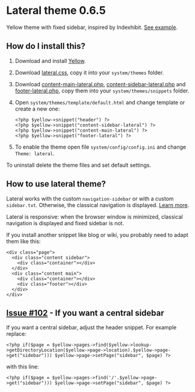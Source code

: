 # Lateral theme 0.6.5

Yellow theme with fixed sidebar, inspired by Indexhibit. [See example](http://eatock.com).

## How do I install this?

1. Download and install [Yellow](https://github.com/datenstrom/yellow/).
2. Download [lateral.css](https://github.com/nibreh/yellow-theme-lateral/blob/master/lateral.css?raw=true), copy it into your `system/themes` folder.
3. Download [content-main-lateral.php](https://github.com/nibreh/yellow-theme-lateral/blob/master/content-main-lateral.php?raw=true), [content-sidebar-lateral.php](https://github.com/nibreh/yellow-theme-lateral/blob/master/content-sidebar-lateral.php?raw=true) and [footer-lateral.php](https://github.com/nibreh/yellow-theme-lateral/blob/master/footer-lateral.php?raw=true), copy them into your `system/themes/snippets` folder.
4. Open `system/themes/template/default.html` and change template or create a new one:  

    `<?php $yellow->snippet("header") ?>`  
    `<?php $yellow->snippet("content-sidebar-lateral") ?>`  
    `<?php $yellow->snippet("content-main-lateral") ?>`  
    `<?php $yellow->snippet("footer-lateral") ?>`

5. To enable the theme open file `system/config/config.ini` and change `Theme: lateral`.

To uninstall delete the theme files and set default settings.

## How to use lateral theme?

Lateral works with the custom `navigation-sidebar` or with a custom `sidebar.txt`. Otherwise, the classical navigation is displayed. [Learn more](http://developers.datenstrom.se/help/yellow-templates).

Lateral is responsive: when the browser window is minimized, classical navigation is displayed and fixed sidebar is not.

If you install another snippet like blog or wiki, you probably need to adapt them like this:

    <div class="page">
      <div class="content sidebar">
        <div class="container"></div>
      </div>
      <div class="content main">
        <div class="container"></div>
        <div class="footer"></div>
      </div>
    </div>

## [Issue #102](https://github.com/datenstrom/yellow/issues/102#issuecomment-137946128) - If you want a central sidebar

If you want a central sidebar, adjust the header snippet. For example replace:

    <?php if($page = $yellow->pages->find($yellow->lookup->getDirectoryLocation($yellow->page->location).$yellow->page->get("sidebar"))) $yellow->page->setPage("sidebar", $page) ?>

with this line:

    <?php if($page = $yellow->pages->find('/'.$yellow->page->get("sidebar"))) $yellow->page->setPage("sidebar", $page) ?>


